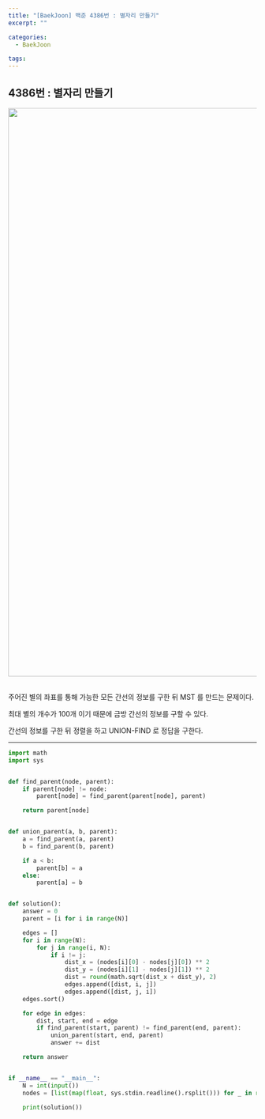 ```yaml
---
title: "[BaekJoon] 백준 4386번 : 별자리 만들기"
excerpt: ""

categories:
  - BaekJoon

tags:
---
```


## 4386번 : 별자리 만들기

<center><img width="1150" alt="" src="https://user-images.githubusercontent.com/54533309/113263515-d48f8c00-930c-11eb-8ea6-a93dd9401381.png">
</center>


<br>

주어진 별의 좌표를 통해 가능한 모든 간선의 정보를 구한 뒤 MST 를 만드는 문제이다.

최대 별의 개수가 100개 이기 때문에 금방 간선의 정보를 구할 수 있다.

간선의 정보를 구한 뒤 정렬을 하고 UNION-FIND 로 정답을 구한다. 

---

```python
import math
import sys


def find_parent(node, parent):
    if parent[node] != node:
        parent[node] = find_parent(parent[node], parent)

    return parent[node]


def union_parent(a, b, parent):
    a = find_parent(a, parent)
    b = find_parent(b, parent)

    if a < b:
        parent[b] = a
    else:
        parent[a] = b


def solution():
    answer = 0
    parent = [i for i in range(N)]

    edges = []
    for i in range(N):
        for j in range(i, N):
            if i != j:
                dist_x = (nodes[i][0] - nodes[j][0]) ** 2
                dist_y = (nodes[i][1] - nodes[j][1]) ** 2
                dist = round(math.sqrt(dist_x + dist_y), 2)
                edges.append([dist, i, j])
                edges.append([dist, j, i])
    edges.sort()

    for edge in edges:
        dist, start, end = edge
        if find_parent(start, parent) != find_parent(end, parent):
            union_parent(start, end, parent)
            answer += dist

    return answer


if __name__ == "__main__":
    N = int(input())
    nodes = [list(map(float, sys.stdin.readline().rsplit())) for _ in range(N)]

    print(solution())
```

<br>